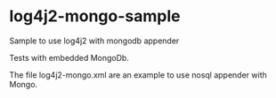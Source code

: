 # log4j2-mongo-sample
Sample to use log4j2 with mongodb appender

Tests with embedded MongoDb.

The file log4j2-mongo.xml are an example to use nosql appender with Mongo.